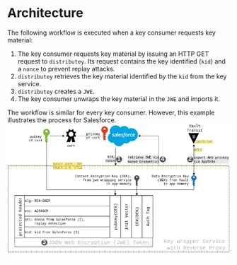 # Architecture
The following workflow is executed when a key consumer requests key material:

1. The key consumer requests key material by issuing an HTTP GET request to `distributey`. Its request contains the key identified (`kid`) and a `nonce` to prevent replay attacks.
2. `distributey` retrieves the key material identified by the `kid` from the key service.
3. `distributey` creates a `JWE`.
4. The key consumer unwraps the key material in the `JWE` and imports it.

The workflow is similar for every key consumer. However, this example illustrates the process for Salesforce.
![workflow](cache-only-key-service-v3.png)
